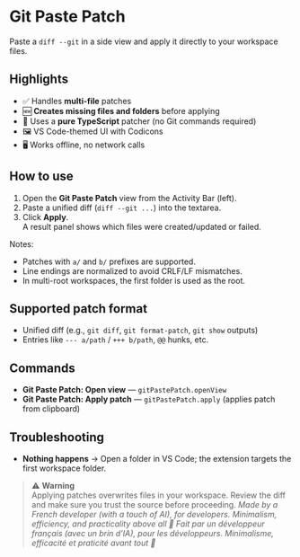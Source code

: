 # Git Paste Patch

Paste a `diff --git` in a side view and apply it directly to your workspace files.

## Highlights

- ✅ Handles **multi-file** patches
- 🆕 **Creates missing files and folders** before applying
- 🔧 Uses a **pure TypeScript** patcher (no Git commands required)
- 🖼️ VS Code-themed UI with Codicons
- 🖥️ Works offline, no network calls

## How to use

1. Open the **Git Paste Patch** view from the Activity Bar (left).
2. Paste a unified diff (`diff --git ...`) into the textarea.
3. Click **Apply**.  
   A result panel shows which files were created/updated or failed.

Notes:

- Patches with `a/` and `b/` prefixes are supported.
- Line endings are normalized to avoid CRLF/LF mismatches.
- In multi-root workspaces, the first folder is used as the root.

## Supported patch format

- Unified diff (e.g., `git diff`, `git format-patch`, `git show` outputs)
- Entries like `--- a/path` / `+++ b/path`, `@@` hunks, etc.

## Commands

- **Git Paste Patch: Open view** — `gitPastePatch.openView`
- **Git Paste Patch: Apply patch** — `gitPastePatch.apply` (applies patch from clipboard)

## Troubleshooting

- **Nothing happens** → Open a folder in VS Code; the extension targets the first workspace folder.

> ⚠️ **Warning**  
> Applying patches overwrites files in your workspace. Review the diff and make sure you trust the source before proceeding.
> _Made by a French developer (with a touch of AI), for developers. Minimalism, efficiency, and practicality above all 🚀_
> _Fait par un développeur français (avec un brin d’IA), pour les développeurs. Minimalisme, efficacité et praticité avant tout 🚀_
